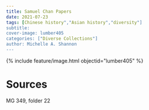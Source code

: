 ```yaml
---
title: Samuel Chan Papers
date: 2021-07-23
tags: [Chinese history","Asian history","diversity"]
subtitle: 
cover-image: lumber405
categories: ["Diverse Collections"]
author: Michelle A. Shannon
---
```


{% include feature/image.html objectid="lumber405" %}

# Sources

MG 349, folder 22